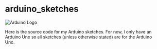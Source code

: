 # arduino_sketches

![Arduino Logo](http://upload.wikimedia.org/wikipedia/commons/thumb/8/87/Arduino_Logo.svg/720px-Arduino_Logo.svg.png)

Here is the source code for my Arduino sketches.  For now, I only have an Arduino Uno so all sketches (unless otherwise stated) are for the Arduino Uno.

